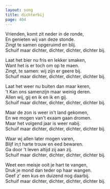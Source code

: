 ```yaml
---
layout: song
title: dichterbij
page: 404
---
```


Vrienden, komt zit neder in de ronde,  
En genieten wij van deze stonde.  
Zingt te samen opgeruimd en blij.  
Schuif maar dichter, dichter, dichter, dichter bij.  

Laat het bier nu fris en lekker smaken,  
Want het is er toch om op te maen.  
Zingt, te samen: wij zijn er geere bij.  
Schuif maar dichter, dichter, dichter, dichter bij.  

Laat het weer nu buiten dan maar keren,  
't Kan ons samenzijn maar weinig deren.  
Allen wij, gij en ik en ik en gij.  
Schuif maar dichter, dichter, dichter, dichter bij.  

Maar de zon is weer in't land gekomen,  
En we mogen van't exaam gaan dromen.  
Maar het volgend jaar is weer nabij.  
Schuif maar dichter, dichter, dichter, dichter bij.  

Waar wj allen later mogen varen,  
Blijf in;t harte trouw en eed bewaren.  
Ga door 't leven altijd zij aan zij.  
Schuif maar dichter, dichter, dichter, dichter bij.  

Weet een meisje ooit je hart te vangen,  
Druk je mond dan teder op haar wangen.  
Geef z' een kus en duizend nog daarbij.  
Schuif maar dichter, dichter, dichter, dichter bij.  


